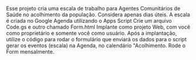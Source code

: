 Esse projeto cria uma escala de trabalho para Agentes Comunitários de Saúde no acolhimento da população. Considera apenas dias úteis.
A escala é criada no Google Agenda utilizando o Apps Script
Crie um arquivo Code.gs e outro chamado Form.html
Implante como projeto Web, com você como proprietário e somente você como usuário.
Após a implantação, utilize o código para rodar o formulário que enviará os dados para o script gerar os eventos (escala) na Agenda, no calendário "Acolhimento.
Rode o Form mensalmente.

